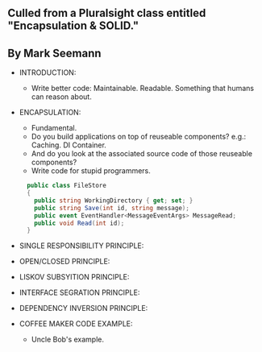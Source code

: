 ## Culled from a Pluralsight class entitled "Encapsulation & SOLID."
## By Mark Seemann

- INTRODUCTION:
  - Write better code: Maintainable. Readable. Something that humans can reason about.

- ENCAPSULATION:
  - Fundamental.
  - Do you build applications on top of reuseable components? e.g.: Caching. DI Container.
  - And do you look at the associated source code of those reuseable components?
  - Write code for stupid programmers.
  ```csharp
    public class FileStore
    {
      public string WorkingDirectory { get; set; }
      public string Save(int id, string message);
      public event EventHandler<MessageEventArgs> MessageRead;
      public void Read(int id);
    }
  ```


- SINGLE RESPONSIBILITY PRINCIPLE:
- OPEN/CLOSED PRINCIPLE:
- LISKOV SUBSYITION PRINCIPLE:
- INTERFACE SEGRATION PRINCIPLE:
- DEPENDENCY INVERSION PRINCIPLE:

- COFFEE MAKER CODE EXAMPLE:
  - Uncle Bob's example.